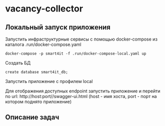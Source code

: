 # vacancy-collector

## Локальный запуск приложения

Запустить инфраструктурные сервисы с помощью docker-compose из каталога .run/docker-compose.yaml
```shell
docker-compose -p smart4it -f .run/docker-compose-local.yaml up
```

Создать БД
```shell
create database smart4it_db;
```

Запустить приложение с профилем local

Для отображения доступных endpoint запустить приложение и перейти по url:
http://host:port//swagger-ui.html (host - имя хоста, port - порт на котором поднято приложение)

## Описание задач
